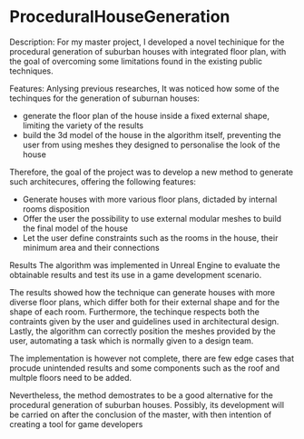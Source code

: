 # ProceduralHouseGeneration

Description:
For my master project, I developed a novel techinique for the procedural generation of suburban houses with integrated floor plan, 
with the goal of overcoming some limitations found in the existing public techniques.

Features:
Anlysing previous researches, It was noticed how some of the techinques for the generation of suburnan houses:
- generate the floor plan of the house inside a fixed external shape, limiting the variety of the results
- build the 3d model of the house in the algorithm itself, preventing the user from using meshes they designed to personalise the look of the house

Therefore, the goal of the project was to develop a new method to generate such architecures, offering the following features:
- Generate houses with more various floor plans, dictaded by internal rooms disposition
- Offer the user the possibility to use external modular meshes to build the final model of the house
- Let the user define constraints such as the rooms in the house, their minimum area and their connections

Results
The algorithm was implemented in Unreal Engine to evaluate the obtainable results and test its use in a game development scenario.

The results showed how the technique can generate houses with more diverse floor plans, 
which differ both for their external shape and for the shape of each room. Furthermore, the techinque respects both the contraints given by the user and guidelines used in architectural design. Lastly, the algorithm can correctly position the meshes provided by the user, automating a task which is normally given to a design team.

The implementation is however not complete, there are few edge cases that procude unintended results and some components 
such as the roof and multple floors need to be added.

Nevertheless, the method demostrates to be a good alternative for the procedural generation of suburban houses.
Possibly, its development will be carried on after the conclusion of the master, with then intention of creating a tool for game developers
